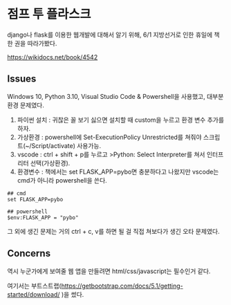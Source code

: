 # 점프 투 플라스크

django나 flask를 이용한 웹개발에 대해서 알기 위해, 6/1 지방선거로 인한 휴일에 책 한 권을 따라가봤다.

https://wikidocs.net/book/4542

## Issues

Windows 10, Python 3.10, Visual Studio Code & Powershell을 사용했고, 대부분 환경 문제였다.

1. 파이썬 설치 : 귀찮은 꼴 보기 싫으면 설치할 때 custom을 누르고 환경 변수 추가를 하자.
2. 가상환경 : powershell에 Set-ExecutionPolicy Unrestricted를 쳐줘야 스크립트(~/Script/activate) 사용가능.
3. vscode : ctrl + shift + p를 누르고 >Python: Select Interpreter를 쳐서 인터프리터 선택(가상환경).
4. 환경변수 : 책에서는 set FLASK_APP=pybo면 충분하다고 나왔지만 vscode는 cmd가 아니라 powershell을 쓴다.
```
## cmd
set FLASK_APP=pybo

## powershell
$env:FLASK_APP = "pybo"
```

그 외에 생긴 문제는 거의 ctrl + c, v를 하면 될 걸 직접 쳐보다가 생긴 오타 문제였다.

## Concerns

역시 누군가에게 보여줄 웹 앱을 만들려면 html/css/javascript는 필수인거 같다.

여기서는 부트스트랩(https://getbootstrap.com/docs/5.1/getting-started/download/ )을 썼다.

